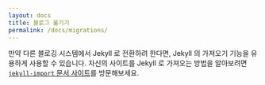 ```yaml
---
layout: docs
title: 블로그 옮기기
permalink: /docs/migrations/
---
```


만약 다른 블로깅 시스템에서 Jekyll 로 전환하려 한다면, Jekyll 의 가져오기 기능을
유용하게 사용할 수 있습니다. 자신의 사이트를 Jekyll 로 가져오는 방법을
알아보려면 [`jekyll-import` 문서 사이트](http://import.jekyllrb.com/docs/home/)를 방문해보세요.
